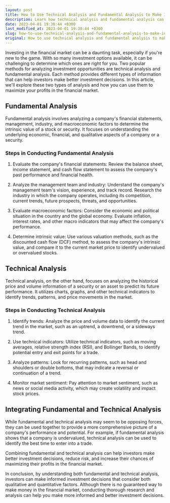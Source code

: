 ```yaml
---
layout: post
title: How to Use Technical Analysis and Fundamental Analysis to Make Investment Decisions?
description: Learn how technical analysis and fundamental analysis can help you make better investment decisions and maximize your profits in the financial market.
date: 2023-04-01 19:30:44 +0300
last_modified_at: 2023-04-01 19:30:44 +0300
slug: how-to-use-technical-analysis-and-fundamental-analysis-to-make-investment-decisions
original: How to use technical analysis and fundamental analysis to make investment decisions?
---
```

Investing in the financial market can be a daunting task, especially if you're new to the game. With so many investment options available, it can be challenging to determine which ones are right for you. Two popular methods for analyzing investment opportunities are technical analysis and fundamental analysis. Each method provides different types of information that can help investors make better investment decisions. In this article, we'll explore these two types of analysis and how you can use them to maximize your profits in the financial market.

## Fundamental Analysis

Fundamental analysis involves analyzing a company's financial statements, management, industry, and macroeconomic factors to determine the intrinsic value of a stock or security. It focuses on understanding the underlying economic, financial, and qualitative aspects of a company or a security. 

### Steps in Conducting Fundamental Analysis

1. Evaluate the company's financial statements: Review the balance sheet, income statement, and cash flow statement to assess the company's past performance and financial health.

2. Analyze the management team and industry: Understand the company's management team's vision, experience, and track record. Research the industry in which the company operates, including its competition, current trends, future prospects, threats, and opportunities.

3. Evaluate macroeconomic factors: Consider the economic and political situation in the country and the global economy. Evaluate inflation, interest rates, and other macro indicators that may affect the company's performance.

4. Determine intrinsic value: Use various valuation methods, such as the discounted cash flow (DCF) method, to assess the company's intrinsic value, and compare it to the current market price to identify undervalued or overvalued stocks.

## Technical Analysis

Technical analysis, on the other hand, focuses on analyzing the historical price and volume information of a security or an asset to predict its future performance. It utilizes charts, graphs, and other technical indicators to identify trends, patterns, and price movements in the market.

### Steps in Conducting Technical Analysis

1. Identify trends: Analyze the price and volume data to identify the current trend in the market, such as an uptrend, a downtrend, or a sideways trend.

2. Use technical indicators: Utilize technical indicators, such as moving averages, relative strength index (RSI), and Bollinger Bands, to identify potential entry and exit points for a trade.

3. Analyze patterns: Look for recurring patterns, such as head and shoulders or double bottoms, that may indicate a reversal or continuation of a trend.

4. Monitor market sentiment: Pay attention to market sentiment, such as news or social media activity, which may create volatility and impact stock prices.

## Integrating Fundamental and Technical Analysis

While fundamental and technical analysis may seem to be opposing forces, they can be used together to provide a more comprehensive picture of a company's performance and potential. For example, if fundamental analysis shows that a company is undervalued, technical analysis can be used to identify the best time to enter into a trade.

Combining fundamental and technical analysis can help investors make better investment decisions, reduce risk, and increase their chances of maximizing their profits in the financial market.

In conclusion, by understanding both fundamental and technical analysis, investors can make informed investment decisions that consider both qualitative and quantitative factors. Although there is no guaranteed way to make money in the financial market, conducting thorough research and analysis can help you make more informed and better investment decisions.